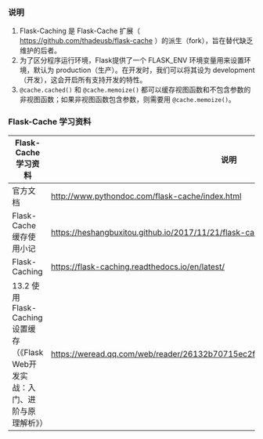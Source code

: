 ### 说明
1. Flask-Caching 是 Flask-Cache 扩展（ https://github.com/thadeusb/flask-cache ）的派生（fork），旨在替代缺乏维护的后者。
2. 为了区分程序运行环境，Flask提供了一个 FLASK_ENV 环境变量用来设置环境，默认为 production（生产）。在开发时，我们可以将其设为 development（开发），这会开启所有支持开发的特性。
3. `@cache.cached()` 和 `@cache.memoize()` 都可以缓存视图函数和不包含参数的非视图函数；如果非视图函数包含参数，则需要用 `@cache.memoize()`。 

### Flask-Cache 学习资料

Flask-Cache 学习资料 | 说明
--- | ---
官方文档 | http://www.pythondoc.com/flask-cache/index.html
Flask-Cache缓存使用小记 | https://heshangbuxitou.github.io/2017/11/21/flask-cache/
Flask-Caching | https://flask-caching.readthedocs.io/en/latest/
13.2 使用Flask-Caching设置缓存（《Flask Web开发实战：入门、进阶与原理解析》） | https://weread.qq.com/web/reader/26132b70715ec2fd26119eek1f032c402131f0e3dad99f3